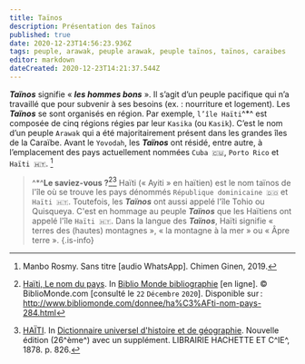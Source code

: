 ```yaml
---
title: Taïnos
description: Présentation des Taïnos
published: true
date: 2020-12-23T14:56:23.936Z
tags: peuple, arawak, peuple arawak, peuple taïnos, taïnos, caraibes
editor: markdown
dateCreated: 2020-12-23T14:21:37.544Z
---
```


***Taïnos*** signifie « ***les hommes bons*** ». Il s’agit d’un peuple pacifique qui n’a travaillé que pour subvenir à ses besoins (ex. : nourriture et logement).
Les ***Taïnos*** se sont organisés en région. Par exemple, `l’île Haïti`^*^ est composée de cinq régions régies par leur `Kasika` (ou `Kasik`).
C’est le nom d’un peuple `Arawak` qui a été majoritairement présent dans les grandes îles de la Caraïbe. Avant le `Yovodah`, les ***Taïnos*** ont résidé, entre autre, à l’emplacement des pays actuellement nommées `Cuba 🇨🇺`, `Porto Rico` et `Haïti 🇭🇹`. [^1]

> ^*^**Le saviez-vous ?**[^10][^2]
> Haïti (« Ayiti » en haïtien) est le nom taïnos de l'île où se trouve les pays dénommés `République dominicaine 🇩🇴` et `Haïti 🇭🇹`. Toutefois, les ***Taïnos*** ont aussi appelé l'île Tohio ou Quisqueya.
> C'est en hommage au peuple ***Taïnos*** que les Haïtiens ont appelé l'île `Haïti 🇭🇹`.
> Dans la langue des ***Taïnos***, Haïti signifie « terres des (hautes) montagnes », « la montagne à la mer » ou « Âpre terre ».
>{.is-info}


[^1]: Manbo Rosmy. Sans titre [audio WhatsApp]. Chimen Ginen, 2019.

[^2]: [HAÏTI](https://gallica.bnf.fr/ark:/12148/bpt6k4849m/f834.item.r=Dictionnaire%20universel%20d'histoire%20et%20de%20g%C3%A9ographie). In [Dictionnaire universel d'histoire et de géographie](https://gallica.bnf.fr/ark:/12148/bpt6k4849m/f3.item.r=Dictionnaire%20universel%20d'histoire%20et%20de%20g%C3%A9ographie). Nouvelle édition (26^ème^) avec un supplément. LIBRAIRIE HACHETTE ET C^IE^, 1878. p. 826.

[^10]: [ Haïti, Le nom du pays](http://www.bibliomonde.com/donnee/ha%C3%AFti-nom-pays-284.html). In [Biblio Monde bibliographie](http://www.bibliomonde.com) [en ligne]. © BiblioMonde.com [consulté le `22` `Décembre` `2020`]. Disponible sur : http://www.bibliomonde.com/donnee/ha%C3%AFti-nom-pays-284.html